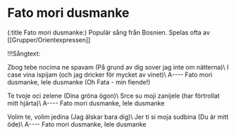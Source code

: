 # Fato mori dusmanke

(:title Fato mori dusmanke:)
Populär sång från Bosnien. Spelas ofta av [[Grupper/Orientexpressen]] 

!!!Sångtext: 

Zbog tebe nocima ne spavam (På grund av dig sover jag inte om nätterna)\\
I case vina ispijam (och jag dricker för mycket av vinet)\\
A---- Fato mori dusmanke, lele dusmanke (Oh Fata - min fiende!)

Te tvoje oci zelene (Dina gröna ögon)\\
Srce su moji zanijele (har förtrollat mitt hjärta)\\
A---- Fato mori dusmanke, lele dusmanke
 
Volim te, volim jedina (Jag älskar bara dig)\\
Jer ti si moja sudbina (Du är mitt öde)\\
A---- Fato mori dusmanke, lele dusmanke


